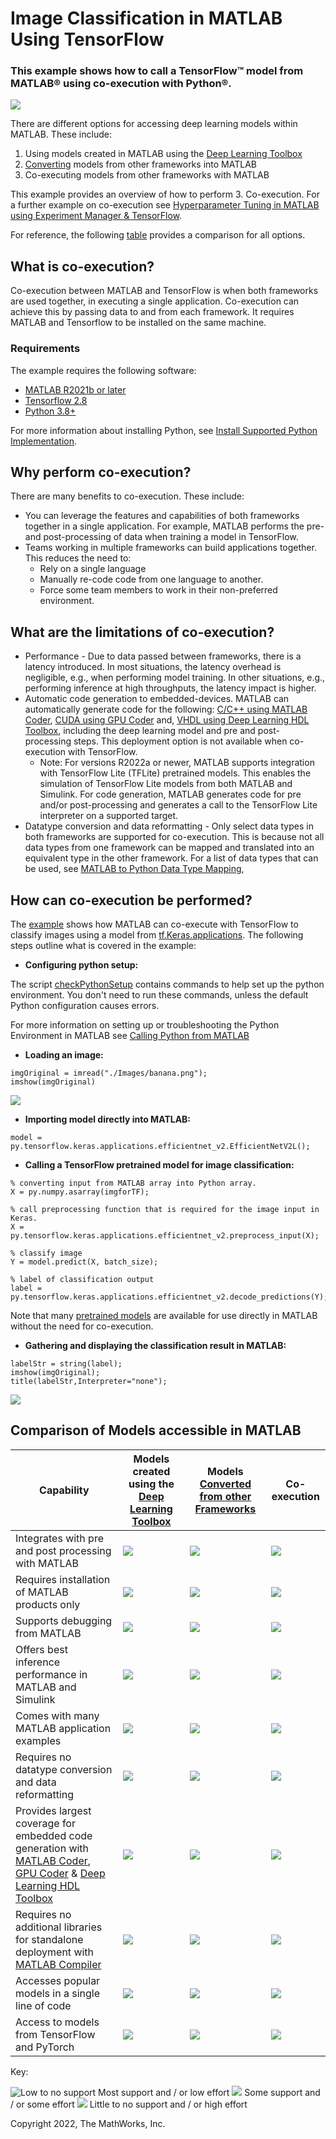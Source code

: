 # Image Classification in MATLAB Using TensorFlow

### This example shows how to call a TensorFlow&trade; model from MATLAB&reg; using co-execution with Python&reg;.

![](Images/mainImage.png)

There are different options for accessing deep learning models within MATLAB.  These include:

1. Using models created in MATLAB using the [Deep Learning Toolbox](https://www.mathworks.com/products/deep-learning.html)
2. [Converting](https://www.mathworks.com/help/deeplearning/deep-learning-import-and-export.html) models from other frameworks into MATLAB
3. Co-executing models from other frameworks with MATLAB

This example provides an overview of how to perform 3. Co-execution. For a further example on co-execution see [Hyperparameter Tuning in MATLAB using Experiment Manager & TensorFlow](https://github.com/matlab-deep-learning/Hyperparameter-Tuning-in-MATLAB-using-Experiment-Manager-and-TensorFlow).

For reference, the following [table](#comparison-table) provides a comparison for all options.

## What is co-execution?

Co-execution between MATLAB and TensorFlow is when both frameworks are used together, in executing a single application.  Co-execution can achieve this by passing data to and from each framework. It requires MATLAB and Tensorflow to be installed on the same machine.

### Requirements

The example requires the following software:

* [MATLAB R2021b or later](https://www.mathworks.com/products/matlab.html)
* [Tensorflow 2.8](https://www.tensorflow.org/install)
* [Python 3.8+](https://www.python.org/downloads/)

For more information about installing Python, see [Install Supported Python Implementation](https://www.mathworks.com/help/matlab/matlab_external/install-supported-python-implementation.html). 

## Why perform co-execution?

There are many benefits to co-execution. These include:

* You can leverage the features and capabilities of both frameworks together in a single application.  For example, MATLAB performs the pre-and post-processing of data when training a model in TensorFlow.
* Teams working in multiple frameworks can build applications together.  This reduces the need to:
	* Rely on a single language
	* Manually re-code code from one language to another.
	* Force some team members to work in their non-preferred environment.

## What are the limitations of co-execution?

* Performance - Due to data passed between frameworks, there is a latency introduced. In most situations, the latency overhead is negligible, e.g., when performing model training. In other situations, e.g., performing inference at high throughputs, the latency impact is higher.
* Automatic code generation to embedded-devices. MATLAB can automatically generate code for the following: [C/C++ using MATLAB Coder](https://www.mathworks.com/products/matlab-coder.html), [CUDA using GPU Coder](https://www.mathworks.com/products/gpu-coder.html) and, [VHDL using Deep Learning HDL Toolbox](https://www.mathworks.com/products/deep-learning-hdl.html), including the deep learning model and pre and post-processing steps.  This deployment option is not available when co-execution with TensorFlow.  
	* Note: For versions R2022a or newer, MATLAB supports integration with TensorFlow Lite (TFLite) pretrained models. This enables the simulation of TensorFlow Lite models from both MATLAB and Simulink.  For code generation, MATLAB generates code for pre and/or post-processing and generates a call to the TensorFlow Lite interpreter on a supported target.
* Datatype conversion and data reformatting - Only select data types in both frameworks are supported for co-execution. This is because not all data types from one framework can be mapped and translated into an equivalent type in the other framework. For a list of data types that can be used, see [MATLAB to Python Data Type Mapping](https://www.mathworks.com/help/matlab/matlab_external/passing-data-to-python.html),

## How can co-execution be performed?

The [example](https://insidelabs-git.mathworks.com/dwilling/matlab-calling-tensorflow-image-classification/-/blob/master/MATLABCallingTensorFlowforImageClassification.m) shows how MATLAB can co-execute with TensorFlow to classify images using a model from [tf.Keras.applications](https://www.tensorflow.org/api_docs/python/tf/keras/applications).  The following steps outline what is covered in the example:

* **Configuring python setup:**

The script [checkPythonSetup](https://insidelabs-git.mathworks.com/dwilling/matlab-calling-tensorflow-image-classification/-/blob/master/checkPythonSetup.m) contains commands to help set up the python environment. You don't need to run these commands, unless the default Python configuration causes errors.

For more information on setting up or troubleshooting the Python Environment in MATLAB see [Calling Python from MATLAB](https://www.mathworks.com/help/matlab/call-python-libraries.html)

* **Loading an image:**
```matlab:Code(Display)
imgOriginal = imread("./Images/banana.png");
imshow(imgOriginal)
```
![](Images/banana.png)
* **Importing model directly into MATLAB:**
```matlab:Code(Display)
model = py.tensorflow.keras.applications.efficientnet_v2.EfficientNetV2L();  
```
* **Calling a TensorFlow pretrained model for image classification:**

```matlab:Code(Display)
% converting input from MATLAB array into Python array.
X = py.numpy.asarray(imgforTF);

% call preprocessing function that is required for the image input in Keras.
X = py.tensorflow.keras.applications.efficientnet_v2.preprocess_input(X); 

% classify image 
Y = model.predict(X, batch_size); 

% label of classification output
label = py.tensorflow.keras.applications.efficientnet_v2.decode_predictions(Y); 
```
Note that many [pretrained models](https://www.mathworks.com/help/deeplearning/ug/pretrained-convolutional-neural-networks.html) are available for use directly in MATLAB without the need for co-execution. 

* **Gathering and displaying the classification result in MATLAB:**
```matlab:Code(Display)
labelStr = string(label); 
imshow(imgOriginal);
title(labelStr,Interpreter="none");
```
![](Images/bananaClassified.png)


## Comparison of Models accessible in MATLAB <a name="comparison-table"/>
| Capability  | Models created using the [Deep Learning Toolbox](https://www.mathworks.com/products/deep-learning.html) | Models [Converted from other Frameworks](https://www.mathworks.com/help/deeplearning/deep-learning-import-and-export.html)| Co-execution |
| ------------- | ------------- | ------------- | ------------- |
| Integrates with pre and post processing with MATLAB | ![](https://via.placeholder.com/15/c5f015/000000?text=+) | ![](https://via.placeholder.com/15/c5f015/000000?text=+)  | ![](https://via.placeholder.com/15/c5f015/000000?text=+)    |
| Requires installation of MATLAB products only | ![](https://via.placeholder.com/15/c5f015/000000?text=+)  | ![](https://via.placeholder.com/15/c5f015/000000?text=+) | ![](https://via.placeholder.com/15/f03c15/000000?text=+)  |
| Supports debugging from MATLAB| ![](https://via.placeholder.com/15/c5f015/000000?text=+)   | ![](https://via.placeholder.com/15/c5f015/000000?text=+)  | ![](https://via.placeholder.com/15/f03c15/000000?text=+)  |
| Offers best inference performance in MATLAB and Simulink| ![](https://via.placeholder.com/15/c5f015/000000?text=+)   | ![](https://via.placeholder.com/15/c5f015/000000?text=+)  | ![](https://via.placeholder.com/15/f03c15/000000?text=+)  |
| Comes with many MATLAB application examples  | ![](https://via.placeholder.com/15/c5f015/000000?text=+)  | ![](https://via.placeholder.com/15/c5f015/000000?text=+) | ![](https://via.placeholder.com/15/f03c15/000000?text=+)  |
| Requires no datatype conversion and data reformatting | ![](https://via.placeholder.com/15/c5f015/000000?text=+)   | ![](https://via.placeholder.com/15/ffa500/000000?text=+)  | ![](https://via.placeholder.com/15/f03c15/000000?text=+)  |
| Provides largest coverage for embedded code generation with [MATLAB Coder](https://www.mathworks.com/products/matlab-coder.html), [GPU Coder](https://www.mathworks.com/products/gpu-coder.html) & [Deep Learning HDL Toolbox](https://www.mathworks.com/products/deep-learning-hdl.html) | ![](https://via.placeholder.com/15/c5f015/000000?text=+)   | ![](https://via.placeholder.com/15/ffa500/000000?text=+)  | ![](https://via.placeholder.com/15/f03c15/000000?text=+)  |
| Requires no additional libraries for standalone deployment with [MATLAB Compiler](https://www.mathworks.com/products/compiler.html)  | ![](https://via.placeholder.com/15/c5f015/000000?text=+)   | ![](https://via.placeholder.com/15/ffa500/000000?text=+)  | ![](https://via.placeholder.com/15/f03c15/000000?text=+)  |
| Accesses popular models in a single line of code  | ![](https://via.placeholder.com/15/c5f015/000000?text=+)   | ![](https://via.placeholder.com/15/f03c15/000000?text=+)  | ![](https://via.placeholder.com/15/f03c15/000000?text=+)  |
| Access to models from TensorFlow and PyTorch | ![](https://via.placeholder.com/15/f03c15/000000?text=+) | ![](https://via.placeholder.com/15/ffa500/000000?text=+)  | ![](https://via.placeholder.com/15/c5f015/000000?text=+)    |


Key:

![Low to no support](https://via.placeholder.com/15/c5f015/000000?text=+)  Most support and / or low effort
![](https://via.placeholder.com/15/ffa500/000000?text=+)  Some support and / or some effort
![](https://via.placeholder.com/15/f03c15/000000?text=+)  Little to no support  and / or high effort

Copyright 2022, The MathWorks, Inc.

